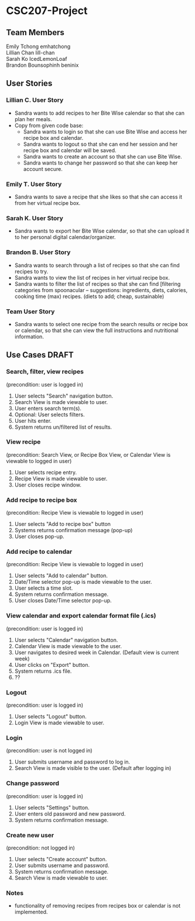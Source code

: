 # CSC207-Project

## Team Members 
Emily Tchong emhatchong  
Lillian Chan  lill-chan  
Sarah Ko IcedLemonLoaf  
Brandon Bounsophinh beninix  

## User Stories
### Lillian C. User Story
* Sandra wants to add recipes to her Bite Wise calendar so that she can plan her meals.
* Copy from given code base:
  * Sandra wants to login so that she can use Bite Wise and access her recipe box and calendar.
  * Sandra wants to logout so that she can end her session and her recipe box and calendar will be saved.
  * Sandra wants to create an account so that she can use Bite Wise.
  * Sandra wants to change her password so that she can keep her account secure. 
### Emily T. User Story
* Sandra wants to save a recipe that she likes so that she can access it from her virtual recipe box.
### Sarah K. User Story
* Sandra wants to export her Bite Wise calendar, so that she can upload it to her personal digital calendar/organizer.
### Brandon B. User Story
* Sandra wants to search through a list of recipes so that she can find recipes to try.
* Sandra wants to view the list of recipes in her virtual recipe box.  
* Sandra wants to filter the list of recipes so that she can find [filtering categories from spoonacular – suggestions: ingredients, diets, calories, cooking time (max) recipes. (diets to add; cheap, sustainable)  
### Team User Story
* Sandra wants to select one recipe from the search results or recipe box or calendar, so that she can view the full instructions and nutritional information.

## Use Cases DRAFT
### Search, filter, view recipes 
(precondition: user is logged in)
1. User selects "Search" navigation button.
2. Search View is made viewable to user.
3. User enters search term(s).
4. Optional: User selects filters.
5. User hits enter.
6. System returns un/filtered list of results.

### View recipe 
(precondition: Search View, or Recipe Box View, or Calendar View is viewable to logged in user)
1. User selects recipe entry.
2. Recipe View is made viewable to user.
3. User closes recipe window.

### Add recipe to recipe box 
(precondition: Recipe View is viewable to logged in  user)
1. User selects "Add to recipe box" button
2. Systems returns confirmation message (pop-up)
3. User closes pop-up.
  
### Add recipe to calendar 
(precondition: Recipe View is viewable to logged in user)
1. User selects "Add to calendar" button.
2. Date/Time selector pop-up is made viewable to the user.
3. User selects a time slot.
4. System returns confirmation message.
5. User closes Date/Time selector pop-up.

### View calendar and export calendar format file (.ics)
(precondition: user is logged in)
1. User selects "Calendar" navigation button.
2. Calendar View is made viewable to the user.
3. User navigates to desired week in Calendar. (Default view is current week)
4. User clicks on "Export" button.
5. System returns .ics file.
6. ??

### Logout 
(precondition: user is logged in)
1. User selects "Logout" button.
2. Login View is made viewable to user.

### Login
(precondition: user is not logged in)
1. User submits username and password to log in.
2. Search View is made visible to the user. (Default after logging in)

### Change password 
(precondition: user is logged in)
1. User selects "Settings" button.
2. User enters old password and new password.
3. System returns confirmation message.
   
### Create new user 
(precondition: not logged in)
1. User selects "Create account" button.
2. User submits username and password.
4. System returns confirmation message.
5. Search View is made viewable to user.

### Notes
* functionality of removing recipes from recipes box or calendar is not implemented.
